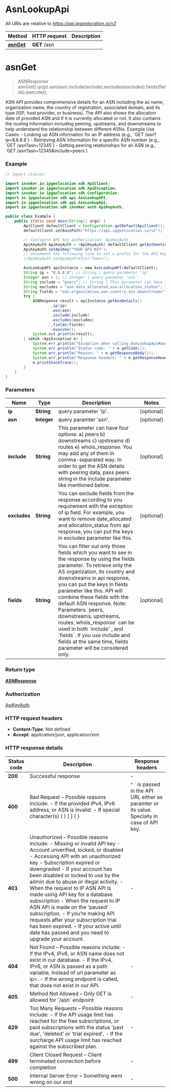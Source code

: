 # AsnLookupApi

All URIs are relative to *https://api.ipgeolocation.io/v2*

| Method | HTTP request | Description |
|------------- | ------------- | -------------|
| [**asnGet**](AsnLookupApi.md#asnGet) | **GET** /asn |  |


<a id="asnGet"></a>
# **asnGet**
> ASNResponse asnGet().ip(ip).asn(asn).include(include).excludes(excludes).fields(fields).execute();



ASN API provides comprehensive details for an ASN including the as name,  organization name, the country of registration, associated domain, and its  type (ISP, host provider, or business). The API also shows the allocation  date of provided ASN and if it is currently allocated or not. It also contains  the routing information including peering, upstreams, and downstreams to help  understand the relationship between different ASNs.  Example Use Cases:  - Looking up ASN information for an IP address (e.g., &#x60;GET /asn?ip&#x3D;8.8.8.8&#x60;)  - Retrieving ASN information for a specific ASN number (e.g., &#x60;GET /asn?asn&#x3D;12345&#x60;)  - Getting peering relationships for an ASN (e.g., &#x60;GET /asn?asn&#x3D;12345&amp;include&#x3D;peers&#x60;) 

### Example

```java
// Import classes:

import invoker.io.ipgeolocation.sdk.ApiClient;
import invoker.io.ipgeolocation.sdk.ApiException;
import invoker.io.ipgeolocation.sdk.Configuration;
import io.ipgeolocation.sdk.api.AsnLookupAPI;
import io.ipgeolocation.sdk.api.AsnLookupApi;
import io.ipgeolocation.sdk.invoker.auth.ApiKeyAuth;

public class Example {
    public static void main(String[] args) {
        ApiClient defaultClient = Configuration.getDefaultApiClient();
        defaultClient.setBasePath("https://api.ipgeolocation.io/v2");

        // Configure API key authorization: ApiKeyAuth
        ApiKeyAuth ApiKeyAuth = (ApiKeyAuth) defaultClient.getAuthentication("ApiKeyAuth");
        ApiKeyAuth.setApiKey("YOUR API KEY");
        // Uncomment the following line to set a prefix for the API key, e.g. "Token" (defaults to null)
        //ApiKeyAuth.setApiKeyPrefix("Token");

        AsnLookupAPI apiInstance = new AsnLookupAPI(defaultClient);
        String ip = "8.8.8.8"; // String | query parameter 'ip'.
        Integer asn = 1; // Integer | query paramter 'asn'.
        String include = "peers"; // String | This parameter can have four options: a) peers b) downstreams c) upstreams d) routes e) whois_response. You may add any of them in comma-separated way. In order to get the ASN details with peering data, pass peers string in the include parameter like mentioned below.
        String excludes = "asn.date_allocated,asn.allocation_status"; // String | You can exclude fields from the response according to you requirement with the exception of ip field. For example, you want to remove date_allocated and allocation_status from api response, you can put the keys in excludes parameter like this.
        String fields = "asn.organization,asn.country,asn.downstreams"; // String | You can filter out only those fields which you want to see in the response by using the fields parameter. To retrieve only the AS organization, its country and downstreams in api response, you can put the keys in fields parameter like this. API will combine these fields with the default ASN response. Note: Parameters `peers, downstreams, upstreams, routes, whois_response` can be used in both `include` , and `fields`. If you use include and fields at the same time, fields parameter will be considered only.
        try {
            ASNResponse result = apiInstance.getAsnDetails()
                    .ip(ip)
                    .asn(asn)
                    .include(include)
                    .excludes(excludes)
                    .fields(fields)
                    .execute();
            System.out.println(result);
        } catch (ApiException e) {
            System.err.println("Exception when calling AsnLookupApi#asnGet");
            System.err.println("Status code: " + e.getCode());
            System.err.println("Reason: " + e.getResponseBody());
            System.err.println("Response headers: " + e.getResponseHeaders());
            e.printStackTrace();
        }
    }
}
```

### Parameters

| Name | Type | Description  | Notes |
|------------- | ------------- | ------------- | -------------|
| **ip** | **String**| query parameter &#39;ip&#39;. | [optional] |
| **asn** | **Integer**| query paramter &#39;asn&#39;. | [optional] |
| **include** | **String**| This parameter can have four options: a) peers b) downstreams c) upstreams d) routes e) whois_response. You may add any of them in comma-separated way. In order to get the ASN details with peering data, pass peers string in the include parameter like mentioned below. | [optional] |
| **excludes** | **String**| You can exclude fields from the response according to you requirement with the exception of ip field. For example, you want to remove date_allocated and allocation_status from api response, you can put the keys in excludes parameter like this. | [optional] |
| **fields** | **String**| You can filter out only those fields which you want to see in the response by using the fields parameter. To retrieve only the AS organization, its country and downstreams in api response, you can put the keys in fields parameter like this. API will combine these fields with the default ASN response. Note: Parameters &#x60;peers, downstreams, upstreams, routes, whois_response&#x60; can be used in both &#x60;include&#x60; , and &#x60;fields&#x60;. If you use include and fields at the same time, fields parameter will be considered only. | [optional] |

### Return type

[**ASNResponse**](ASNResponse.md)

### Authorization

[ApiKeyAuth](../README.md#ApiKeyAuth)

### HTTP request headers

 - **Content-Type**: Not defined
 - **Accept**: application/json, application/xml

### HTTP response details
| Status code | Description | Response headers |
|-------------|-------------|------------------|
| **200** | Successful response |  -  |
| **400** | Bad Request – Possible reasons include:   - If the provided IPv4, IPv6 address, or ASN is invalid.    - If special character(s) ( ) [ ] { } | ^ &#x60; is passed in the API URL either as paramter or its value. Specially in case of API key.        |  -  |
| **401** | Unauthorized – Possible reasons include:   - Missing or invalid API key   - Account unverified, locked, or disabled   - Accessing API with an unauthorized key   - Subscription expired or downgraded   - If your account has been disabled or locked to use by the admin due to abuse or illegal activity.   - When the request to IP ASN API is made using API key for a database subscription   - When the request to IP ASN API is made on the &#39;paused&#39; subscription.   - If you’re making API requests after your subscription trial has been expired.   - If your active until date has passed and you need to upgrade your account.  |  -  |
| **404** | Not Found – Possible reasons include:   - If the IPv4, IPv6, or ASN name does not exist in our database.    - If the IPv4, IPv6, or ASN  is passed as a path variable, instead of url parameter as ip&#x3D;.      - If the wrong endpoint is called, that does not exist in our API.  |  -  |
| **405** | Method Not Allowed – Only GET is allowed for &#x60;/asn&#x60; endpoint |  -  |
| **429** | Too Many Requests – Possible reasons include:   - If the API usage limit has reached for the free subscriptions, or paid subscriptions with the status &#39;past due&#39;, &#39;deleted&#39; or &#39;trial expired&#39;.    - If the surcharge API usage limit has reached against the subscribed plan.     |  -  |
| **499** | Client Closed Request – Client terminated connection before completion |  -  |
| **500** | Internal Server Error – Something went wrong on our end |  -  |

